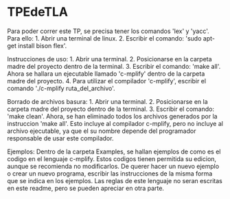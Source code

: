 # TPEdeTLA

Para poder correr este TP, se precisa tener los comandos 'lex' y 'yacc'. Para ello:
	1. Abrir una terminal de linux.
	2. Escribir el comando: 'sudo apt-get install bison flex'.

Instrucciones de uso:
	1. Abrir una terminal.
	2. Posicionarse en la carpeta madre del proyecto dentro de la terminal.
	3. Escribir el comando: 'make all'. Ahora se hallara un ejecutable  llamado 'c-mplify' dentro de la carpeta madre del proyecto.
	4. Para utilizar el compilador 'c-mplify', escribir el comando './c-mplify ruta_del_archivo'.

Borrado de archivos basura:
	1. Abrir una terminal.
	2. Posicionarse en la carpeta madre del proyecto dentro de la terminal.
	3. Escribir el comando: 'make clean'. Ahora, se han eliminado todos los archivos generados por la instruccion 'make all'. Esto incluye al compilador c-mplify,
	   pero no incluye al archivo ejecutable, ya que el su nombre depende del programador responsable de usar este compilador.

Ejemplos:
	Dentro de la carpeta Examples, se hallan ejemplos de como es el codigo en el lenguaje c-mplify. Estos codigos tienen permitida su edicion, aunque se recomienda
	no modificarlos. De querer hacer un nuevo ejemplo o crear un nuevo programa, escribir las instrucciones de la misma forma que se indica en los ejemplos. Las reglas
	de este lenguaje no seran escritas en este readme, pero se pueden apreciar en otra parte.



